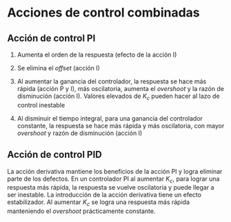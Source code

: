# Acciones de control combinadas

## Acción de control PI

1.  Aumenta el orden de la respuesta (efecto de la acción I)

2.  Se elimina el *offset* (acción I)

3.  Al aumentar la ganancia del controlador, la respuesta se hace más rápida (acción P y I), más oscilatoria, aumenta el *overshoot* y la razón de disminución (acción I). Valores elevados de $K_c$ pueden hacer al lazo de control inestable

4.  Al disminuir el tiempo integral, para una ganancia del controlador constante, la respuesta se hace más rápida y más oscilatoria, con mayor *overshoot* y razón de disminución (acción I)

## Acción de control PID

La acción derivativa mantiene los beneficios de la acción PI y logra eliminar parte de los defectos. En un controlador PI al aumentar $K_c$, para lograr una respuesta más rápida, la respuesta se vuelve oscilatoria y puede llegar a ser inestable. La introducción de la acción derivativa tiene un efecto estabilizador. Al aumentar $K_c$ se logra una respuesta más rápida manteniendo el *overshoot* prácticamente constante.
